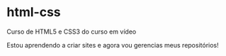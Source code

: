 # html-css
Curso de HTML5 e CSS3 do curso em vídeo

Estou aprendendo a criar sites e agora vou gerencias meus repositórios!